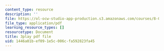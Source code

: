 ```yaml
---
content_type: resource
description: ''
file: https://ol-ocw-studio-app-production.s3.amazonaws.com/courses/8-01sc-classical-mechanics-fall-2016/1446a01bef091e5c006cfa592823fa45_WwvDJqtHNBU.pdf
file_type: application/pdf
learning_resource_types: []
resourcetype: Document
title: 3play pdf file
uid: 1446a01b-ef09-1e5c-006c-fa592823fa45
---
```


